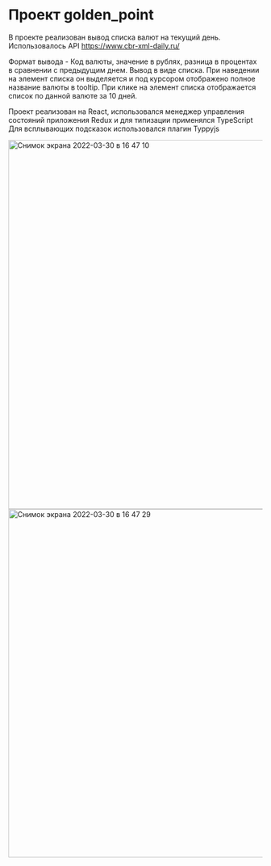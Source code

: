 # Проект golden_point

В проекте реализован вывод списка валют на текущий день. Использовалось API https://www.cbr-xml-daily.ru/

Формат вывода - Код валюты, значение в рублях, разница в процентах в сравнении с предыдущим днем.
Вывод в виде списка. При наведении на элемент списка он выделяется и под курсором отображено полное название валюты в tooltip.
При клике на элемент списка отображается список по данной валюте за 10 дней.

Проект реализован на React, использовался менеджер управления состояний приложения Redux и для типизации применялся TypeScript
Для всплывающих подсказок использовался плагин Typpyjs

<img width="731" alt="Снимок экрана 2022-03-30 в 16 47 10" src="https://user-images.githubusercontent.com/64790767/160856628-1ab239da-8ad8-4d2d-9c34-cf6d03a1c098.png">

<img width="690" alt="Снимок экрана 2022-03-30 в 16 47 29" src="https://user-images.githubusercontent.com/64790767/160856579-5e0762f3-7bad-4bf9-898d-bcaea0bc38df.png">

